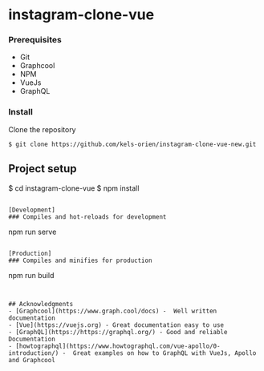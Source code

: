 # instagram-clone-vue

### Prerequisites
- Git
- Graphcool
- NPM 
- VueJs
- GraphQL

### Install 
Clone the repository

```
$ git clone https://github.com/kels-orien/instagram-clone-vue-new.git
```


## Project setup
$ cd instagram-clone-vue
$ npm install
```

[Development] 
### Compiles and hot-reloads for development
```
npm run serve
```

[Production] 
### Compiles and minifies for production
```
npm run build
```


## Acknowledgments
- [Graphcool](https://www.graph.cool/docs) -  Well written documentation
- [Vue](https://vuejs.org) - Great documentation easy to use
- [GraphQL](https://https://graphql.org/) - Good and reliable Documentation
- [howtographql](https://www.howtographql.com/vue-apollo/0-introduction/) -  Great examples on how to GraphQL with VueJs, Apollo and Graphcool